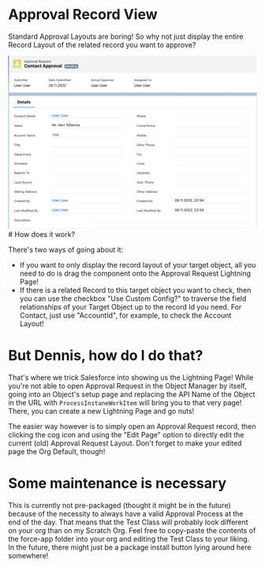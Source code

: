 # Approval Record View

Standard Approval Layouts are boring! So why not just display the entire Record Layout of the related record you want to approve?

<img src="https://github.com/dschibster/approval-record-view/blob/master/resources/screenshot.jpg?raw=true"/>
# How does it work?

There's two ways of going about it:

* If you want to only display the record layout of your target object, all you need to do is drag the component onto the Approval Request Lightning Page!
* If there is a related Record to this target object you want to check, then you can use the checkbox "Use Custom Config?" to traverse the field relationships of your Target Object up to the record Id you need. For Contact, just use "AccountId", for example, to check the Account Layout!
  
# But Dennis, how do I do that?

That's where we trick Salesforce into showing us the Lightning Page! While you're not able to open Approval Request in the Object Manager by itself, going into an Object's setup page and replacing the API Name of the Object in the URL with `ProcessInstaneWorkItem` will bring you to that very page! There, you can create a new Lightning Page and go nuts!

The easier way however is to simply open an Approval Request record, then clicking the cog icon and using the "Edit Page" option to directly edit the current (old) Approval Request Layout. Don't forget to make your edited page the Org Default, though!

# Some maintenance is necessary

This is currently not pre-packaged (thought it might be in the future) because of the necessity to always have a valid Approval Process at the end of the day. That means that the Test Class will probably look different on your org than on my Scratch Org. Feel free to copy-paste the contents of the force-app folder into your org and editing the Test Class to your liking. In the future, there might just be a package install button lying around here somewhere!
